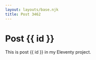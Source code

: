 ```yaml
---
layout: layouts/base.njk
title: Post 3462
---
```


# Post {{ id }}

This is post {{ id }} in my Eleventy project.

